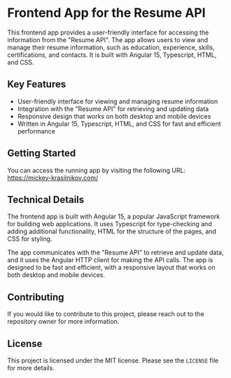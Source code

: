 # Frontend App for the Resume API

This frontend app provides a user-friendly interface for accessing the information from the "Resume API". The app allows users to view and manage their resume information, such as education, experience, skills, certifications, and contacts. It is built with Angular 15, Typescript, HTML, and CSS.

## Key Features

- User-friendly interface for viewing and managing resume information
- Integration with the "Resume API" for retrieving and updating data
- Responsive design that works on both desktop and mobile devices
- Written in Angular 15, Typescript, HTML, and CSS for fast and efficient performance

## Getting Started

You can access the running app by visiting the following URL:
https://mickey-krasilnikov.com/

## Technical Details

The frontend app is built with Angular 15, a popular JavaScript framework for building web applications. It uses Typescript for type-checking and adding additional functionality, HTML for the structure of the pages, and CSS for styling.

The app communicates with the "Resume API" to retrieve and update data, and it uses the Angular HTTP client for making the API calls. The app is designed to be fast and efficient, with a responsive layout that works on both desktop and mobile devices.

## Contributing

If you would like to contribute to this project, please reach out to the repository owner for more information.

## License

This project is licensed under the MIT license. Please see the `LICENSE` file for more details.
